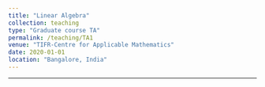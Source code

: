 ```yaml
---
title: "Linear Algebra"
collection: teaching
type: "Graduate course TA"
permalink: /teaching/TA1
venue: "TIFR-Centre for Applicable Mathematics"
date: 2020-01-01
location: "Bangalore, India"
---
```


---


